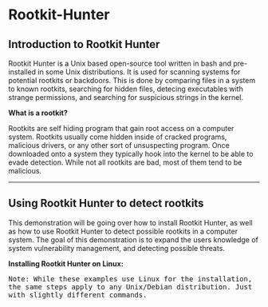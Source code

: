 # Rootkit-Hunter

<h2>Introduction to Rootkit Hunter</h2>

Rootkit Hunter is a Unix based open-source tool written in bash and pre-installed in some Unix distributions. It is used for scanning systems for potential rootkits or backdoors. This is done by comparing files in a system to known rootkits, searching for hidden files, detecing executables with strange permissions, and searching for suspicious strings in the kernel. 

<strong>What is a rootkit?</strong>

Rootkits are self hiding program that gain root access on a computer system. Rootkits usually come hidden inside of cracked programs, malicious drivers, or any other sort of unsuspecting program. Once downloaded onto a system they typically hook into the kernel to be able to evade detection. While not all rootkits are bad, most of them tend to be malicious. 

<hr>
<h2>Using Rootkit Hunter to detect rootkits</h2>

This demonstration will be going over how to install Rootkit Hunter, as well as how to use Rootkit Hunter to detect possible rootkits in a computer system. The goal of this demonstration is to expand the users knowledge of system vulnerability management, and detecting possible threats.

<strong>Installing Rootkit Hunter on Linux:</strong>

<tt>Note: While these examples use Linux for the installation, the same steps apply to any Unix/Debian distribution. Just with slightly different commands.</tt>
